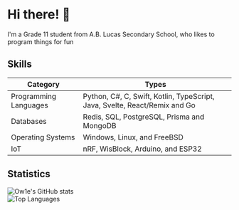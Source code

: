 # Hi there! 👋

I'm a Grade 11 student from A.B. Lucas Secondary School, who likes to program things for fun

## Skills
| Category              | Types                                |
|-----------------------|--------------------------------------|
| Programming Languages | Python, C#, C, Swift, Kotlin, TypeScript, Java, Svelte, React/Remix and Go   |
| Databases             | Redis, SQL, PostgreSQL, Prisma and MongoDB  |
| Operating Systems     | Windows, Linux, and FreeBSD          |
| IoT                   | nRF, WisBlock, Arduino, and ESP32    |

## Statistics
![Ow1e's GitHub stats](https://github-readme-stats.vercel.app/api?username=Ow1e&show_icons=true&theme=tokyonight)  
![Top Languages](https://github-readme-stats.vercel.app/api/top-langs/?username=Ow1e&layout=compact&theme=tokyonight)
